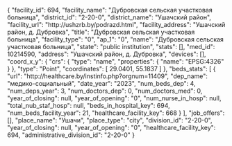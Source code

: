 {
    "facility_id": 694,
    "facility_name": "Дубровская сельская участковая больница",
    "district_id": "2-20-0",
    "district_name": "Ушачский район",
    "facility_url": "http:\/\/ushzrb.by\/podrazd.html",
    "facility_address": "Ушачский район, д. Дубровка",
    "title": "Дубровская сельская участковая больница",
    "facility_type": "0",
    "ap_1": "0",
    "name": "Дубровская сельская участковая больница",
    "state": "public institution",
    "stats": [],
    "med_id": 10214590,
    "address": "Ушачский район, д. Дубровка",
    "devices": [],
    "coord_x_y": {
        "crs": {
            "type": "name",
            "properties": {
                "name": "EPSG:4326"
            }
        },
        "type": "Point",
        "coordinates": [
            29.0401,
            55.1837
        ]
    },
    "beds_stats": [
        {
            "url": "http:\/\/healthcare.by\/instinfo.php?orgnum=11409",
            "dep_name": "медико-социальный",
            "date_year": "2023",
            "num_beds_dep": 4,
            "num_deps_year": 3,
            "num_doctors_dep": 0,
            "num_doctors_med": 0,
            "year_of_closing": null,
            "year_of_opening": "0",
            "num_nurse_in_hosp": null,
            "total_nub_staf_hosp": null,
            "beds_in_hospital_key": 694,
            "num_beds_facility_year": 21,
            "healthcare_facility_key": 668
        }
    ],
    "job_offers": [],
    "place_name": "Ушачи",
    "place_type": "city",
    "division_id": "2-20-0",
    "year_of_closing": null,
    "year_of_opening": "0",
    "healthcare_facility_key": 694,
    "administrative_division_id": "2-20-0"
}